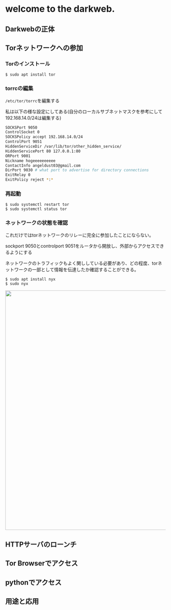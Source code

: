 

# welcome to the darkweb.

## Darkwebの正体

## Torネットワークへの参加

### Torのインストール
```console
$ sudo apt install tor
```

### torrcの編集
`/etc/tor/torrc`を編集する

私は以下の様な設定にしてある(自分のローカルサブネットマスクを参考にして192.168.14.0/24は編集する)
```bash
SOCKSPort 9050
ControlSocket 0
SOCKSPolicy accept 192.168.14.0/24
ControlPort 9051
HiddenServiceDir /var/lib/tor/other_hidden_service/
HiddenServicePort 80 127.0.0.1:80
ORPort 9001
Nickname hogeeeeeeeeee
ContactInfo angeldust03@gmail.com
DirPort 9030 # what port to advertise for directory connections
ExitRelay 0
ExitPolicy reject *:*
```

### 再起動
```console
$ sudo systemctl restart tor
$ sudo systemctl status tor
```

### ネットワークの状態を確認
これだけではtorネットワークのリレーに完全に参加したことにならない。　　

sockport 9050とcontrolport 9051をルータから開放し、外部からアクセスできるようにする　　

ネットワークのトラフィックもよく関ししている必要があり、どの程度、torネットワークの一部として情報を伝達したか確認することができる。  
```console
$ sudo apt install nyx
$ sudo nyx
```
<div align="center">
  <img width="750px" src="https://d2mxuefqeaa7sj.cloudfront.net/s_FC00924DBB3F1BD0E5817152C307D686360EFE97665863F64208F1E8FA32D32A_1532009569269_image.png">
</div>




## HTTPサーバのローンチ

## Tor Browserでアクセス

## pythonでアクセス

## 用途と応用

